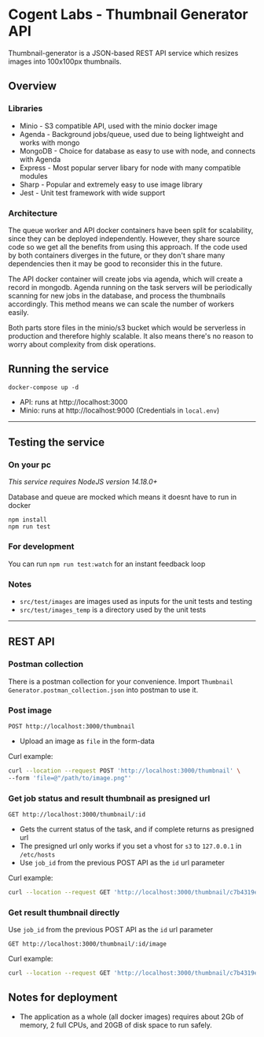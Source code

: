 # Cogent Labs - Thumbnail Generator API

Thumbnail-generator is a JSON-based REST API service which resizes images into 100x100px thumbnails.

## Overview

### Libraries

- Minio - S3 compatible API, used with the minio docker image
- Agenda - Background jobs/queue, used due to being lightweight and works with mongo
- MongoDB - Choice for database as easy to use with node, and connects with Agenda
- Express - Most popular server libary for node with many compatible modules
- Sharp - Popular and extremely easy to use image library
- Jest - Unit test framework with wide support

### Architecture

The queue worker and API docker containers have been split for scalability, since they can be deployed independently. However, they share source code so we get all the benefits from using this approach. If the code used by both containers diverges in the future, or they don't share many dependencies then it may be good to reconsider this in the future.

The API docker container will create jobs via agenda, which will create a record in mongodb. Agenda running on the task servers will be periodically scanning for new jobs in the database, and process the thumbnails accordingly. This method means we can scale the number of workers easily.

Both parts store files in the minio/s3 bucket which would be serverless in production and therefore highly scalable. It also means there's no reason to worry about complexity from disk operations.

## Running the service

```properties
docker-compose up -d
```

- API: runs at http://localhost:3000
- Minio: runs at http://localhost:9000 (Credentials in `local.env`)

---

## Testing the service

### On your pc

_This service requires NodeJS version 14.18.0+_

Database and queue are mocked which means it doesnt have to run in docker

```properties
npm install
npm run test
```

### For development

You can run `npm run test:watch` for an instant feedback loop

### Notes

- `src/test/images` are images used as inputs for the unit tests and testing
- `src/test/images_temp` is a directory used by the unit tests

---

## REST API

### Postman collection

There is a postman collection for your convenience. Import `Thumbnail Generator.postman_collection.json` into postman to use it.

### Post image

`POST http://localhost:3000/thumbnail`

- Upload an image as `file` in the form-data

Curl example:

```bash
curl --location --request POST 'http://localhost:3000/thumbnail' \
--form 'file=@"/path/to/image.png"'
```

### Get job status and result thumbnail as presigned url

`GET http://localhost:3000/thumbnail/:id`

- Gets the current status of the task, and if complete returns as presigned url
- The presigned url only works if you set a vhost for `s3` to `127.0.0.1` in `/etc/hosts`
- Use `job_id` from the previous POST API as the `id` url parameter

Curl example:

```bash
curl --location --request GET 'http://localhost:3000/thumbnail/c7b4319e-b8f6-4ab0-8fb7-5b51db5c0c36'
```

### Get result thumbnail directly

Use `job_id` from the previous POST API as the `id` url parameter

`GET http://localhost:3000/thumbnail/:id/image`

Curl example:

```bash
curl --location --request GET 'http://localhost:3000/thumbnail/c7b4319e-b8f6-4ab0-8fb7-5b51db5c0c36/image'
```

## Notes for deployment

- The application as a whole (all docker images) requires about 2Gb of memory, 2 full CPUs, and 20GB of disk space to run safely.

